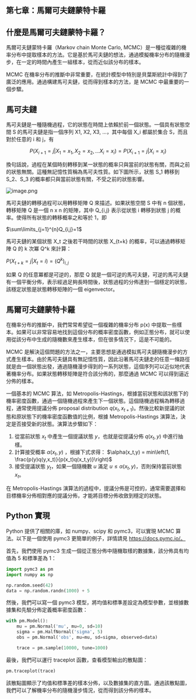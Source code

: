 ## 第七章：馬爾可夫鏈蒙特卡羅

## 什麼是馬爾可夫鏈蒙特卡羅？

馬爾可夫鏈蒙特卡羅（Markov chain Monte Carlo, MCMC）是一種從複雜的機率分布中提取樣本的方法。它是基於馬可夫鏈的想法，通過模擬機率分布的隨機漫步，在一定的時間內產生一組樣本，從而近似該分布的樣本。

MCMC 在機率分布的推斷中非常重要，在統計模型中特別是貝葉斯統計中得到了廣泛的應用。通過構建馬可夫鏈，從而得到樣本的方法，是 MCMC 中最重要的一個步驟。

## 馬可夫鏈

馬可夫鏈是一種隨機過程，它的狀態在時間上依賴於前一個狀態。一個具有狀態空間 S 的馬可夫鏈是指一個序列 X1, X2, X3, ...，其中每個 X_i 都屬於集合 S，而且對於任意的 i 和 j，有

$$
P(X_{i+1} = j | X_1 = x_1, X_2 = x_2, ... X_i = x_i) = P(X_{i+1} = j | X_i = x_i)
$$

換句話說，過程在某個時刻轉移到某一狀態的概率只與當前的狀態有關，而與之前的狀態無關。這種無記憶性質稱為馬可夫性質。如下圖所示，狀態 S_1 轉移到 S_2、S_3 的概率都只與當前狀態有關，不受之前的狀態影響。 

![image.png](attachment:image.png)

馬可夫鏈的轉移過程可以用轉移矩陣 Q 來描述。如果狀態空間 S 中有 n 個狀態，轉移矩陣 Q 是一個 n x n 的矩陣，其中 Q_{i,j} 表示從狀態 i 轉移到狀態 j 的概率。使得所有狀態的轉移概率之和等於 1，即

$\sum\limits_{j=1}^{n}Q_{i,j}=1$

馬可夫鏈的某個狀態 X_t 之後若干時間的狀態 X_{t+k} 的概率，可以通過轉移矩陣 Q 的 k 次冪 Q^k 來計算：

$P(X_{t+k} = j | X_t = i) = (Q^k)_{i,j}$

如果 Q 的任意冪都是可逆的，那麼 Q 就是一個可逆的馬可夫鏈，可逆的馬可夫鏈有一個平衡分佈，表示經過足夠長時間後，狀態過程的分佈達到一個穩定的狀態，該穩定狀態是狀態轉移矩陣的一個 eigenvector。

## 馬爾可夫鏈蒙特卡羅

在機率分布的推斷中，我們常常希望從一個複雜的機率分布 p(x) 中提取一些樣本。如果可以非常容易地找到這個分布的概率密度函數，例如正態分布，就可以使用從該分布中生成的隨機數來產生樣本，但在很多情況下，這是不可能的。

MCMC 是解決這個問題的方法之一，主要思想是通過模拟馬可夫鏈隨機漫步的方式產生樣本。由於馬可夫鏈具有無記憶性質，因此沿著馬可夫鏈走的任意一條路徑就是由一個狀態出發，通過隨機漫步得到的一系列狀態，這個序列可以近似地代表著機率分布。如果狀態轉移矩陣是符合該分佈的，那麼通過 MCMC 可以得到逼近分佈的樣本。

一個基本的 MCMC 算法，如 Metropolis-Hastings，根據當前狀態和該狀態下的機率密度函數，通過一個隨機過程來產生下一個狀態。這個隨機過程稱為轉移過程，通常使用提議分佈 proposal distribution $q(x_t, x_{t+1})$。然後比較新提議的狀態和原狀態下的機率密度函數值的比例，根據 Metropolis-Hastings 演算法，決定是否接受新的狀態。演算法步驟如下：

1. 從當前狀態 $x_t$ 中產生一個提議狀態 $y$，也就是從提議分佈 $q(x_t,y)$ 中進行抽樣。
2. 計算接受概率 $\alpha(x_t,y)$ ，根據下式求得： $\alpha(x_t,y) = min\left(1, \frac{p(y)q(y,x_t)}{p(x_t)q(x_t,y)}\right)$
3. 接受提議狀態 $y_t$，如果一個隨機數 $u$ 滿足 $u \le \alpha(x_t,y)$，否則保持當前狀態 $x_t$。

在 Metropolis-Hastings 演算法的過程中，提議分佈是可控的，通常需要選擇和目標機率分佈相對應的提議分佈，才能將目標分佈收斂到穩定的狀態。

## Python 實現

Python 提供了相關的庫，如 numpy、scipy 和 pymc3，可以實現 MCMC 算法。以下是一個使用 pymc3 更簡單的例子，詳情請見 https://docs.pymc.io/。

首先，我們使用 pymc3 生成一個從正態分佈中隨機取樣的數據集，該分佈具有均值為 5 和標準差為 1：

```python
import pymc3 as pm
import numpy as np

np.random.seed(42)
data = np.random.randn(1000) + 5
```

然後，我們可以寫一個 pymc3 模型，將均值和標準差設定為模型參數，並根據數據集和先驗分佈定義概率密度函數：

```python
with pm.Model():
    mu = pm.Normal('mu', mu=0, sd=10)
    sigma = pm.HalfNormal('sigma', 5)
    obs = pm.Normal('obs', mu=mu, sd=sigma, observed=data)

    trace = pm.sample(10000, tune=1000)
```

最後，我們可以運行 traceplot 函數，查看模型輸出的散點圖：

```python
pm.traceplot(trace)
```

該散點圖顯示了均值和標準差的樣本分佈，以及數據集的直方圖。通過該散點圖，我們可以了解機率分布的隨機漫步情況，從而得到該分佈的樣本。